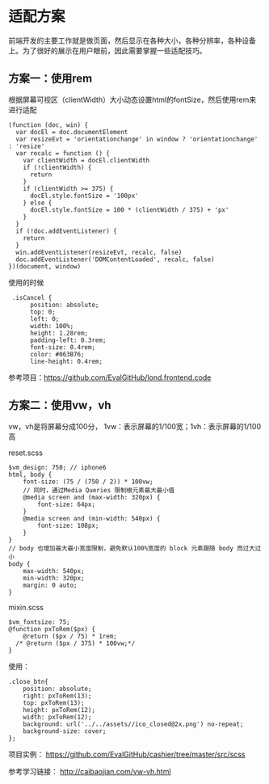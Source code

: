 # 适配方案

前端开发的主要工作就是做页面，然后显示在各种大小，各种分辨率，各种设备上。为了很好的展示在用户眼前，因此需要掌握一些适配技巧。

## 方案一：使用rem

根据屏幕可视区（clientWidth）大小动态设置html的fontSize，然后使用rem来进行适配

```
(function (doc, win) {
  var docEl = doc.documentElement
  var resizeEvt = 'orientationchange' in window ? 'orientationchange' : 'resize'
  var recalc = function () {
    var clientWidth = docEl.clientWidth
    if (!clientWidth) {
      return
    }
    if (clientWidth >= 375) {
      docEl.style.fontSize = '100px'
    } else {
      docEl.style.fontSize = 100 * (clientWidth / 375) + 'px'
    }
  }
  if (!doc.addEventListener) {
    return
  }
  win.addEventListener(resizeEvt, recalc, false)
  doc.addEventListener('DOMContentLoaded', recalc, false)
})(document, window)
```

使用的时候

```
 .isCancel {
      position: absolute;
      top: 0;
      left: 0;
      width: 100%;
      height: 1.28rem;
      padding-left: 0.3rem;
      font-size: 0.4rem;
      color: #063B76;
      line-height: 0.4rem;
```

参考项目：<https://github.com/EvalGitHub/lond.frontend.code>

## 方案二：使用vw，vh 

vw，vh是将屏幕分成100分， 1vw：表示屏幕的1/100宽；1vh：表示屏幕的1/100高

reset.scss

```
$vm_design: 750; // iphone6 
html, body {
    font-size: (75 / (750 / 2)) * 100vw; 
    // 同时，通过Media Queries 限制根元素最大最小值
    @media screen and (max-width: 320px) {
        font-size: 64px;
    }
    @media screen and (min-width: 540px) {
        font-size: 108px;
    }
}
// body 也增加最大最小宽度限制，避免默认100%宽度的 block 元素跟随 body 而过大过小
body {
    max-width: 540px;
	min-width: 320px;
	margin: 0 auto;
}
```

mixin.scss

```
$vm_fontsize: 75;
@function pxToRem($px) {
    @return ($px / 75) * 1rem;
  /* @return ($px / 375) * 100vw;*/
}
```

使用：

```
.close_btn{
    position: absolute;
    right: pxToRem(13);
    top: pxToRem(13);
    height: pxToRem(12);
    width: pxToRem(12);
    background: url('../../assets//ico_closed@2x.png') no-repeat;
    background-size: cover;
};
```

项目实例： <https://github.com/EvalGitHub/cashier/tree/master/src/scss>

参考学习链接： <http://caibaojian.com/vw-vh.html>

